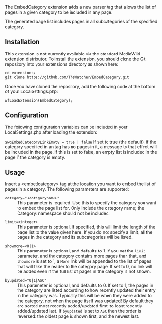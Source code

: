 The EmbedCategory extension adds a new <embedcategory> parser tag that allows
the list of pages in a given category to be included in any page.

The generated page list includes pages in all subcategories of the specified
category.

## Installation

This extension is not currently available via the standard MediaWiki extension
distributor. To install the extension, you should clone the Git repository
into your extensions directory as shown here:

```
cd extensions/
git clone https://github.com/TheWatcher/EmbedCategory.git
```

Once you have cloned the repository, add the following code at the bottom of
your LocalSettings.php:

`wfLoadExtension(EmbedCategory);`

## Configuration

The following configuration variables can be included in your LocalSettings.php
after loading the extension:

`$wgEmbedCategoryLinkEmpty = true | false`
If set to true (the default), if the category specified in an <embedcategory>
tag has no pages in it, a message to that effect will be included in the page.
If this is set to false, an empty list is included in the page if the category
is empty.

## Usage

Insert a &lt;embedcategory&gt; tag at the location you want to embed the list of
pages in a category. The following parameters are supported:

<dl>
<dt><code>category="&lt;categoryname&gt;"</code></dt>
<dd>This parameter is required. Use this to specify the category you want to
embed the page list for. Only include the category name; the Category: namespace
should not be included.</dd>
</dl>

<dl>
<dt><code>limit=&lt;integer&gt;</code></dt>
<dd>This parameter is optional. If specified, this will limit the length of the
page list to the value given here. If you do not specify a limit, all the
pages in the category and its subcategories will be listed.</dd>
</dl>

<dl>
<dt><code>showmore=&lt;0|1&gt;</code></dt>
<dd>This parameter is optional, and defaults to 1. If you set the <code>limit</code> parameter,
and the category contains more pages than that, and <code>showmore</code> is set to 1, a
<code>More</code> link will be appended to the list of pages that will take the reader to
the category page. If set to 0, no link will be added even if the full list of
pages in the category is not shown.</dd>
</dl>

<dl>
<dt><code>byupdated="0|1|ASC"</code></dt>
<dd>This parameter is optional, and defaults to 0. If set to 1, the pages in the
category are listed according to how recently updated their entry in the category
was. Typically this will be when they were added to the category, not when the page
itself was updated! By default they are sorted most recently added/updated first,
to least recently added/updated last. If <code>byupdated</code> is set to <code>ASC</code>
then the order is reversed: the oldest page is shown first, and the newest last.</dd>
</dl>
